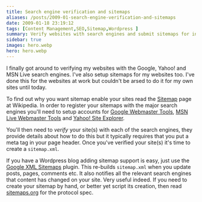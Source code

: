 ```yaml
---
title: Search engine verification and sitemaps
aliases: /posts/2009-01-search-engine-verification-and-sitemaps
date: 2009-01-18 23:19:12
tags: [Content Management,SEO,Sitemap,Wordpress ]
summary: Verify websites with search engines and submit sitemaps for indexing
sidebar: true
images: hero.webp
hero: hero.webp
---
```


I finally got around to verifying my websites with the Google, Yahoo! and MSN
Live search engines. I've also setup sitemaps for my websites too. I've done
this for the websites at work but couldn't be arsed to do it for my own sites
until today.

To find out why you want sitemap enable your sites read the
[Sitemap](http://en.wikipedia.org/wiki/Site_map) page at Wikipedia. In order to
register your sitemaps with the major search engines you'll need to setup
accounts for [Google Webmaster Tools](https://www.google.com/webmasters/tools/),
[MSN Live Webmaster Tools](http://webmaster.live.com/webmaster/) and
[Yahoo! Site Explorer](https://siteexplorer.search.yahoo.com/).

You'll then need to _verify_ your site(s) with each of the search engines, they
provide details about how to do this but it typically requires that you put a
meta tag in your page header. Once you've verified your site(s) it's time to
create a `sitemap.xml`.

If you have a Wordpress blog adding sitemap support is easy, just use the
[Google XML Sitemaps](http://wordpress.org/extend/plugins/google-sitemap-generator/)
plugin. This re-builds `sitemap.xml` when you update posts, pages, comments etc.
It also notifies all the relevant search engines that content has changed on
your site. Very useful indeed. If you need to create your sitemap by hand, or
better yet script its creation, then read [sitemaps.org](http://www.sitemaps.org/)
for the protocol spec.
